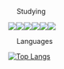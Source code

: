 


<img src="https://pic.sopili.net/pub/emoji/twitter/2/72x72/1f4dd.png" width=13 height=13> Studying <img src="https://pic.sopili.net/pub/emoji/twitter/2/72x72/1f4dd.png" width=13 height=13> 

<img src="https://img.shields.io/badge/HTML5-E34F26?style=flat-square&logo=HTML5&logoColor=white"/><img src="https://img.shields.io/badge/CSS3-1572B6?style=flat-square&logo=CSS3&logoColor=white"/><img src="https://img.shields.io/badge/Javascript-F7DF1E?style=flat-square&logo=Javascript&logoColor=white"/><img src="https://img.shields.io/badge/TypeScript-3178C6?style=flat-square&logo=TypeScript&logoColor=white"/><img src="https://img.shields.io/badge/React-61DAFB?style=flat-square&logo=React&logoColor=white"/><img src="https://img.shields.io/badge/NestJS-E0234E?style=flat-square&logo=NestJS&logoColor=white"/>

<img src="https://pic.sopili.net/pub/emoji/twitter/2/72x72/1f6e0.png" width=13 height=13> Languages <img src="https://pic.sopili.net/pub/emoji/twitter/2/72x72/1f6e0.png" width=13 height=13>

[![Top Langs](https://github-readme-stats.vercel.app/api/top-langs/?username=NMincheol)](https://github.com/NMincheol/github-readme-stats)






